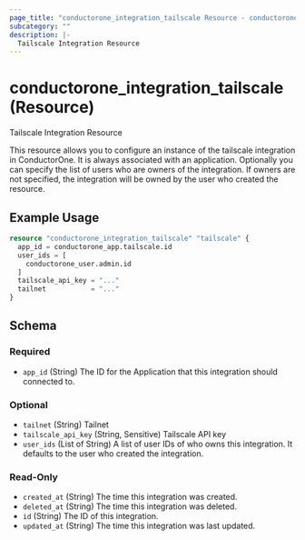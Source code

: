 ```yaml
---
page_title: "conductorone_integration_tailscale Resource - conductorone"
subcategory: ""
description: |-
  Tailscale Integration Resource
---
```


# conductorone_integration_tailscale (Resource)

Tailscale Integration Resource

This resource allows you to configure an instance of the tailscale integration in ConductorOne.
It is always associated with an application. Optionally you can specify the list of users who are owners of the integration.
If owners are not specified, the integration will be owned by the user who created the resource.

## Example Usage

```terraform
resource "conductorone_integration_tailscale" "tailscale" {
  app_id = conductorone_app.tailscale.id
  user_ids = [
    conductorone_user.admin.id
  ]
  tailscale_api_key = "..."
  tailnet           = "..."
}
```

<!-- schema generated by tfplugindocs -->
## Schema

### Required

- `app_id` (String) The ID for the Application that this integration should connected to.

### Optional

- `tailnet` (String) Tailnet
- `tailscale_api_key` (String, Sensitive) Tailscale API key
- `user_ids` (List of String) A list of user IDs of who owns this integration. It defaults to the user who created the integration.

### Read-Only

- `created_at` (String) The time this integration was created.
- `deleted_at` (String) The time this integration was deleted.
- `id` (String) The ID of this integration.
- `updated_at` (String) The time this integration was last updated.
